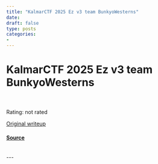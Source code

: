 ```yaml
---
title: "KalmarCTF 2025 Ez v3 team BunkyoWesterns"
date: 
draft: false
type: posts
categories: 
- 
---
```

# KalmarCTF 2025 Ez v3 team BunkyoWesterns

<br/>

<br/>
Rating: not rated

[Original writeup](https://github.com/satoki/ctf_writeups/tree/master/KalmarCTF_2025/Ez_%E2%9B%B3_v3)

#### [Source](https://ctftime.org/writeup/40076)

<br/>
---
